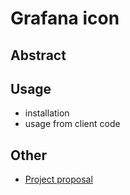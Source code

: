 # Grafana icon

## Abstract

## Usage

* installation
* usage from client code

## Other 

* [Project proposal](https://github.com/CorpGlory/grafana-icon/blob/master/proposal.md)